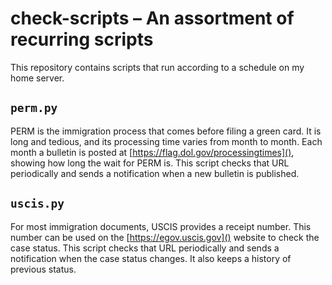 # check-scripts – An assortment of recurring scripts

This repository contains scripts that run according to a schedule on my home
server.

## `perm.py`

PERM is the immigration process that comes before filing a green card. It is
long and tedious, and its processing time varies from month to month. Each month
a bulletin is posted at [https://flag.dol.gov/processingtimes](), showing how
long the wait for PERM is. This script checks that URL periodically and sends a
notification when a new bulletin is published.

## `uscis.py`

For most immigration documents, USCIS provides a receipt number. This number can
be used on the [https://egov.uscis.gov]() website to check the case status. This
script checks that URL periodically and sends a notification when the case
status changes. It also keeps a history of previous status.
